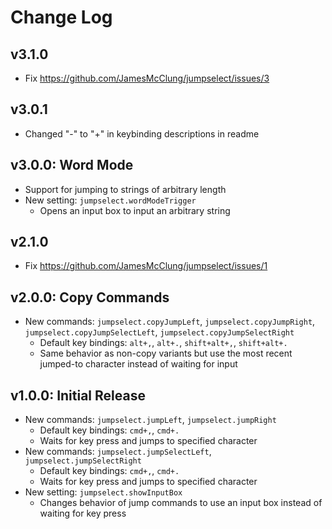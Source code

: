 # Change Log

## v3.1.0

- Fix https://github.com/JamesMcClung/jumpselect/issues/3

## v3.0.1

- Changed "-" to "+" in keybinding descriptions in readme

## v3.0.0: Word Mode

- Support for jumping to strings of arbitrary length
- New setting: `jumpselect.wordModeTrigger`
    - Opens an input box to input an arbitrary string

## v2.1.0

- Fix https://github.com/JamesMcClung/jumpselect/issues/1

## v2.0.0: Copy Commands

- New commands: `jumpselect.copyJumpLeft`, `jumpselect.copyJumpRight`, `jumpselect.copyJumpSelectLeft`, `jumpselect.copyJumpSelectRight`
    - Default key bindings: `alt+,`, `alt+.`, `shift+alt+,`, `shift+alt+.`
    - Same behavior as non-copy variants but use the most recent jumped-to character instead of waiting for input

## v1.0.0: Initial Release

- New commands: `jumpselect.jumpLeft`, `jumpselect.jumpRight`
    - Default key bindings: `cmd+,`, `cmd+.`
    - Waits for key press and jumps to specified character
- New commands: `jumpselect.jumpSelectLeft`, `jumpselect.jumpSelectRight`
    - Default key bindings: `cmd+,`, `cmd+.`
    - Waits for key press and jumps to specified character
- New setting: `jumpselect.showInputBox`
    - Changes behavior of jump commands to use an input box instead of waiting for key press